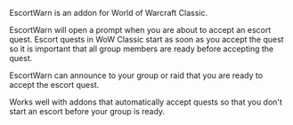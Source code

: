 EscortWarn is an addon for World of Warcraft Classic.

EscortWarn will open a prompt when you are about to accept an escort quest.
Escort quests in WoW Classic start as soon as you accept the quest so it is important that all group members are ready before accepting the quest.

EscortWarn can announce to your group or raid that you are ready to accept the escort quest.

Works well with addons that automatically accept quests so that you don't start an escort before your group is ready.